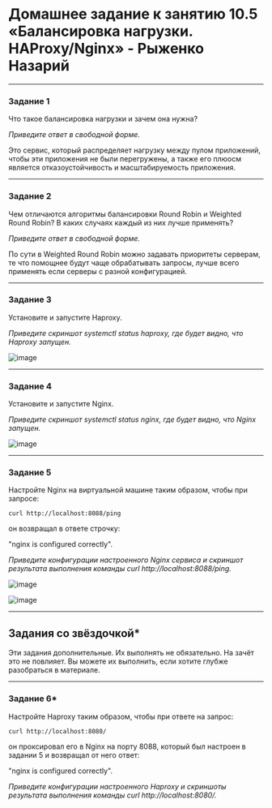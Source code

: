 # Домашнее задание к занятию 10.5 «Балансировка нагрузки. HAProxy/Nginx» - Рыженко Назарий


---

### Задание 1

Что такое балансировка нагрузки и зачем она нужна? 

*Приведите ответ в свободной форме.*

Это сервис, который распределяет нагрузку между пулом приложений, чтобы эти приложения не были перегружены, а также его плюосм является отказоустойчивость и масштабируемость приложения.

---

### Задание 2

Чем отличаются алгоритмы балансировки Round Robin и Weighted Round Robin? В каких случаях каждый из них лучше применять? 

*Приведите ответ в свободной форме.*

По сути в Weighted Round Robin можно задавать приоритеты серверам, те что помощнее будут чаще обрабатывать запросы, лучше всего применять если серверы с разной конфигурацией.

---

### Задание 3

Установите и запустите Haproxy.

*Приведите скриншот systemctl status haproxy, где будет видно, что Haproxy запущен.*

![image](https://user-images.githubusercontent.com/106932460/219325069-082276a9-6f52-440c-8750-a51be1aa4285.png)

---

### Задание 4

Установите и запустите Nginx.

*Приведите скриншот systemctl status nginx, где будет видно, что Nginx запущен.*

![image](https://user-images.githubusercontent.com/106932460/219325244-f23ecefa-0db6-405e-a35e-f246af768ea6.png)

---

### Задание 5

Настройте Nginx на виртуальной машине таким образом, чтобы при запросе:

`curl http://localhost:8088/ping`

он возвращал в ответе строчку: 

"nginx is configured correctly".

*Приведите конфигурации настроенного Nginx сервиса и скриншот результата выполнения команды curl http://localhost:8088/ping.*

![image](https://user-images.githubusercontent.com/106932460/219329282-5582be3b-9895-4c1d-8e4f-af731452d0a6.png)

![image](https://user-images.githubusercontent.com/106932460/219329356-4bf69069-5d32-43b0-b71c-6625f2849c2b.png)

---

## Задания со звёздочкой*

Эти задания дополнительные. Их выполнять не обязательно. На зачёт это не повлияет. Вы можете их выполнить, если хотите глубже разобраться в материале.

---

### Задание 6*

Настройте Haproxy таким образом, чтобы при ответе на запрос:

`curl http://localhost:8080/`

он проксировал его в Nginx на порту 8088, который был настроен в задании 5 и возвращал от него ответ: 

"nginx is configured correctly". 

*Приведите конфигурации настроенного Haproxy и скриншоты результата выполнения команды curl http://localhost:8080/.*

